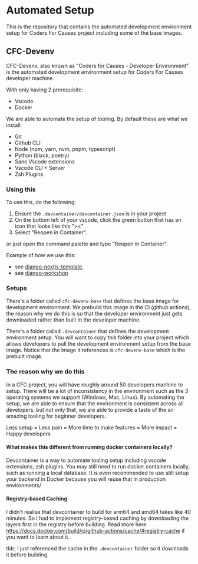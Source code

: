 # Automated Setup

This is the repository that contains the automated development environment setup for Coders For Causes project including some of the base images.

## CFC-Devenv

CFC-Devenv, also known as "Coders for Causes - Developer Environment" is the automated development environment setup for Coders For Causes developer machine.

With only having 2 prerequisite:

- Vscode
- Docker

We are able to automate the setup of tooling. By default these are what we install:

- Git
- Github CLI
- Node (npm, yarn, nvm, pnpm, typescript)
- Python (black, poetry)
- Sane Vscode extensions
- Vscode CLI + Server
- Zsh Plugins

### Using this

To use this, do the following:

1. Ensure the `.devcontainer/devcontainer.json` is in your project
2. On the bottom left of your vscode, click the green button that has an icon that looks like this "><"
3. Select "Reopen in Container".

or just open the command palette and type "Reopen in Container".

Example of how we use this:

- see [django-nextjs-template](https://github.com/codersforcauses/django-nextjs-template).
- see [django-workshop](https://github.com/CodersforLearning/django-workshop-winter-2024)

### Setups

There's a folder called `cfc-devenv-base` that defines the base image for development environment. We prebuild this image in the CI (github actions), the reason why we do this is so that the developer environment just gets downloaded rather than built in the developer machine.

There's a folder called `.devcontainer` that defines the development environment setup. You will want to copy this folder into your project which allows developers to pull the development environment setup from the base image. Notice that the image it references is `cfc-devenv-base` which is the prebuilt image.

### The reason why we do this

In a CFC project, you will have roughly around 50 developers machine to setup. There will be a lot of inconsistency in the environment such as the 3 operating systems we support (Windows, Mac, Linux). By automating the setup, we are able to ensure that the environment is consistent across all developers, but not only that, we are able to provide a taste of the an amazing tooling for beginner developers.

Less setup = Less pain = More time to make features = More impact = Happy developers

#### What makes this different from running docker containers locally?

Devcontainer is a way to automate tooling setup including vscode extensions, zsh plugins. You may still need to run docker containers locally, such as running a local database. It is even recommended to use still setup your backend in Docker because you will reuse that in production environments/

#### Registry-based Caching

I didn't realise that devcontainer to build for arm64 and amd64 takes like 40 minutes. So I had to implement registry-based caching by downloading the layers first in the registry before building. Read more here https://docs.docker.com/build/ci/github-actions/cache/#registry-cache if you want to learn about it.

tldr; I just referenced the cache in the `.devcontainer` folder so it downloads it before building.

